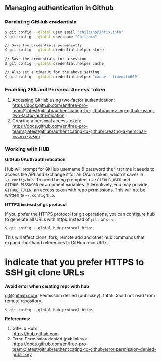 ## Managing authentication in Github

### Persisting GitHub credentials

```sh
$ git config --global user.email "chilcano@intix.info"
$ git config --global user.name "Chilcano"

// Save the credentials permanently
$ git config --global credential.helper store

// Save the credentials for a session
$ git config --global credential.helper cache

// Also set a timeout for the above setting
$ git config --global credential.helper 'cache --timeout=600'
```

### Enabling 2FA and Personal Access Token

1. Accessing GitHub using two-factor authentication:  
https://docs.github.com/en/free-pro-team@latest/github/authenticating-to-github/accessing-github-using-two-factor-authentication
2. Creating a personal access token:  
https://docs.github.com/en/free-pro-team@latest/github/authenticating-to-github/creating-a-personal-access-token

### Working with HUB

__GitHub OAuth authentication__  

  Hub will prompt for GitHub username & password the first time it needs to access the API and exchange it for an OAuth token, which it saves in `~/.config/hub`.
  To avoid being prompted, use `GITHUB_USER` and `GITHUB_PASSWORD` environment variables.
  Alternatively, you may provide `GITHUB_TOKEN`, an access token with repo permissions. This will not be written to `~/.config/hub`.

__HTTPS instead of git protocol__  

  If you prefer the HTTPS protocol for git operations, you can configure hub to generate all URLs with https: instead of `git:` or `ssh:`:
  ```
  $ git config --global hub.protocol https
  ```
  This will affect clone, fork, remote add and other hub commands that expand shorthand references to GitHub repo URLs.


# indicate that you prefer HTTPS to SSH git clone URLs
__Avoid error  when creating repo with hub__  

  git@github.com: Permission denied (publickey).
  fatal: Could not read from remote repository.

``` 
$ git config --global hub.protocol https
```

__References:__  

1. GitHub Hub:  
https://hub.github.com
2. Error: Permission denied (publickey):  
https://docs.github.com/en/free-pro-team@latest/github/authenticating-to-github/error-permission-denied-publickey

